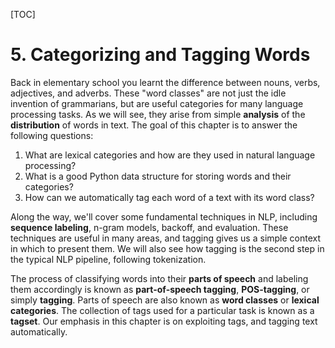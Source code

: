 [TOC]

# 5. Categorizing and Tagging Words

Back in elementary school you learnt the difference between nouns, verbs, adjectives, and adverbs. These "word classes" are not just the idle invention of grammarians, but are useful categories for many language processing tasks. As we will see, they arise from simple **analysis** of the **distribution** of words in text. The goal of this chapter is to answer the following questions:

1. What are lexical categories and how are they used in natural language processing?
2. What is a good Python data structure for storing words and their categories?
3. How can we automatically tag each word of a text with its word class?

Along the way, we'll cover some fundamental techniques in NLP, including **sequence labeling**, n-gram models, backoff, and evaluation. These techniques are useful in many areas, and tagging gives us a simple context in which to present them. We will also see how tagging is the second step in the typical NLP pipeline, following tokenization.

The process of classifying words into their **parts of speech** and labeling them accordingly is known as **part-of-speech tagging**, **POS-tagging**, or simply **tagging**. Parts of speech are also known as **word classes** or **lexical categories**. The collection of tags used for a particular task is known as a **tagset**. Our emphasis in this chapter is on exploiting tags, and tagging text automatically.


